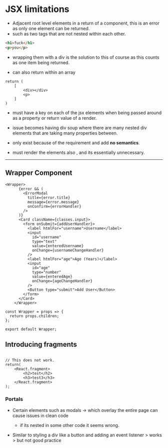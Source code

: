 # JSX limitations

- Adjacent root level elements in a return of a component, this is an error as only one element can be returned.
- such as two tags that are not nested within each other.

```html
<h1>fuck</h1>
<p>you</p>
```

- wrapping them with a div is the solution to this of course as this counts as one item being returned.

- can also return within an array

```react
return (
	[
        <div></div>
        <p>
    ]
)
```

- must have a key on each of the jsx elements when being passed around as a property or return value of a render.
- issue becomes having div soup where there are many nested div elements that are taking many properties between.

- only exist because of the requirement and add **no semantics**.
- must render the elements also , and its essentially unnecessary. 

---

## Wrapper Component

```react
<Wrapper>
      {error && (
        <ErrorModal
          title={error.title}
          message={error.message}
          onConfirm={errorHandler}
        />
      )}
      <Card className={classes.input}>
        <form onSubmit={addUserHandler}>
          <label htmlFor="username">Username</label>
          <input
            id="username"
            type="text"
            value={enteredUsername}
            onChange={usernameChangeHandler}
          />
          <label htmlFor="age">Age (Years)</label>
          <input
            id="age"
            type="number"
            value={enteredAge}
            onChange={ageChangeHandler}
          />
          <Button type="submit">Add User</Button>
        </form>
      </Card>
    </Wrapper>
```

```react
const Wrapper = props => {
  return props.children;
};

export default Wrapper;
```

## Introducing fragments

```react

// This does not work.
return(
	<React.fragment>
        <h2>test</h2>
        <h3>test3</h3>
    </React.fragment>  
);
```

### Portals

- Certain elements such as modals $\to$ which overlay the entire page can cause issues in clean code
  - if its nested in some other code it seems wrong.

- Similar to styling a div like a button and adding an event listener > works > but not good practice

